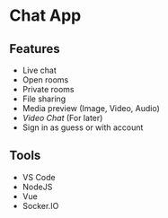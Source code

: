 **Chat App**
==

Features
--

- Live chat
- Open rooms
- Private rooms
- File sharing
- Media preview (Image, Video, Audio)
- *Video Chat* (For later)
- Sign in as guess or with account

Tools
--

- VS Code
- NodeJS
- Vue
- Socker.IO